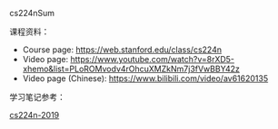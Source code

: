 cs224nSum

课程资料：

- Course page: https://web.stanford.edu/class/cs224n
- Video page: https://www.youtube.com/watch?v=8rXD5-xhemo&list=PLoROMvodv4rOhcuXMZkNm7j3fVwBBY42z
- Video page (Chinese): https://www.bilibili.com/video/av61620135

学习笔记参考：

[cs224n-2019](https://looperxx.github.io/CS224n-2019-01-Introduction%20and%20Word%20Vectors/#word2vec-introduction?nsukey=NUYZUTcehZ2R7uPcb2ZSqtX%2BMkolylgHwUH4bMT81QeOqlzHQ%2Fp7YqF5JCNWqqPJi%2FqLFCnovmRvm8Ll9qSVwoVSiMK0HUGy2YwORA5%2F2fyIA5kMzxu8Fx2WaYbHZaHpi18Pg4hn6Kv0W01fuGqT3a78wYNHTp9HAZ2FQ43bIAV%2FajZoTKg6%2BPXGqQbKL6RGh6FVl3gbj1TaGcVtwkWsAg%3D%3D)



